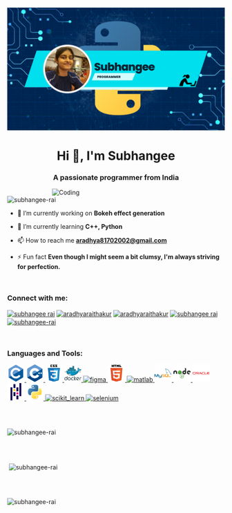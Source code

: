 ![logo](https://github.com/Subhangee-Rai/Subhangee-Rai/blob/main/Blue%20Modern%20Photo%20Technology%20YouTube%20Banner.png)

<h1 align="center">Hi 👋, I'm Subhangee</h1>
<h3 align="center">A passionate programmer from India</h3>

<img align="right" alt="Coding" width="400" src="https://media.tenor.com/-UygBh3nnfEAAAAC/coding.gif">

<p align="left"> <img src="https://komarev.com/ghpvc/?username=subhangee-rai&label=Profile%20views&color=0e75b6&style=flat" alt="subhangee-rai" /> </p>

- 🔭 I’m currently working on **Bokeh effect generation**

- 🌱 I’m currently learning **C++, Python**

- 📫 How to reach me **aradhya81702002@gmail.com**

- ⚡ Fun fact **Even though I might seem a bit clumsy, I'm always striving for perfection.**
<br>
<h3 align="left">Connect with me:</h3>
<p align="left">
<a href="https://linkedin.com/in/subhangee rai" target="blank"><img align="center" src="https://raw.githubusercontent.com/rahuldkjain/github-profile-readme-generator/master/src/images/icons/Social/linked-in-alt.svg" alt="subhangee rai" height="30" width="40" /></a>
<a href="https://instagram.com/aradhyaraithakur" target="blank"><img align="center" src="https://raw.githubusercontent.com/rahuldkjain/github-profile-readme-generator/master/src/images/icons/Social/instagram.svg" alt="aradhyaraithakur" height="30" width="40" /></a>
<a href="https://www.youtube.com/c/aradhyaraithakur" target="blank"><img align="center" src="https://raw.githubusercontent.com/rahuldkjain/github-profile-readme-generator/master/src/images/icons/Social/youtube.svg" alt="aradhyaraithakur" height="30" width="40" /></a>
<a href="https://www.hackerrank.com/subhangee rai" target="blank"><img align="center" src="https://raw.githubusercontent.com/rahuldkjain/github-profile-readme-generator/master/src/images/icons/Social/hackerrank.svg" alt="subhangee rai" height="30" width="40" /></a>
<a href="https://www.leetcode.com/subhangee-rai" target="blank"><img align="center" src="https://raw.githubusercontent.com/rahuldkjain/github-profile-readme-generator/master/src/images/icons/Social/leet-code.svg" alt="subhangee-rai" height="30" width="40" /></a>
</p>
<br>
<h3 align="left">Languages and Tools:</h3>

<p align="left"> <a href="https://www.cprogramming.com/" target="_blank" rel="noreferrer"> <img src="https://raw.githubusercontent.com/devicons/devicon/master/icons/c/c-original.svg" alt="c" width="40" height="40"/> </a> <a href="https://www.w3schools.com/cpp/" target="_blank" rel="noreferrer"> <img src="https://raw.githubusercontent.com/devicons/devicon/master/icons/cplusplus/cplusplus-original.svg" alt="cplusplus" width="40" height="40"/> </a> <a href="https://www.w3schools.com/css/" target="_blank" rel="noreferrer"> <img src="https://raw.githubusercontent.com/devicons/devicon/master/icons/css3/css3-original-wordmark.svg" alt="css3" width="40" height="40"/> </a> <a href="https://www.docker.com/" target="_blank" rel="noreferrer"> <img src="https://raw.githubusercontent.com/devicons/devicon/master/icons/docker/docker-original-wordmark.svg" alt="docker" width="40" height="40"/> </a> <a href="https://www.figma.com/" target="_blank" rel="noreferrer"> <img src="https://www.vectorlogo.zone/logos/figma/figma-icon.svg" alt="figma" width="40" height="40"/> </a> <a href="https://www.w3.org/html/" target="_blank" rel="noreferrer"> <img src="https://raw.githubusercontent.com/devicons/devicon/master/icons/html5/html5-original-wordmark.svg" alt="html5" width="40" height="40"/> </a> <a href="https://www.mathworks.com/" target="_blank" rel="noreferrer"> <img src="https://upload.wikimedia.org/wikipedia/commons/2/21/Matlab_Logo.png" alt="matlab" width="40" height="40"/> </a> <a href="https://www.mysql.com/" target="_blank" rel="noreferrer"> <img src="https://raw.githubusercontent.com/devicons/devicon/master/icons/mysql/mysql-original-wordmark.svg" alt="mysql" width="40" height="40"/> </a> <a href="https://nodejs.org" target="_blank" rel="noreferrer"> <img src="https://raw.githubusercontent.com/devicons/devicon/master/icons/nodejs/nodejs-original-wordmark.svg" alt="nodejs" width="40" height="40"/> </a> <a href="https://www.oracle.com/" target="_blank" rel="noreferrer"> <img src="https://raw.githubusercontent.com/devicons/devicon/master/icons/oracle/oracle-original.svg" alt="oracle" width="40" height="40"/> </a> <a href="https://pandas.pydata.org/" target="_blank" rel="noreferrer"> <img src="https://raw.githubusercontent.com/devicons/devicon/2ae2a900d2f041da66e950e4d48052658d850630/icons/pandas/pandas-original.svg" alt="pandas" width="40" height="40"/> </a> <a href="https://www.python.org" target="_blank" rel="noreferrer"> <img src="https://raw.githubusercontent.com/devicons/devicon/master/icons/python/python-original.svg" alt="python" width="40" height="40"/> </a> <a href="https://scikit-learn.org/" target="_blank" rel="noreferrer"> <img src="https://upload.wikimedia.org/wikipedia/commons/0/05/Scikit_learn_logo_small.svg" alt="scikit_learn" width="40" height="40"/> </a> <a href="https://www.selenium.dev" target="_blank" rel="noreferrer"> <img src="https://raw.githubusercontent.com/detain/svg-logos/780f25886640cef088af994181646db2f6b1a3f8/svg/selenium-logo.svg" alt="selenium" width="40" height="40"/> </a> </p>
<br><br>
<p><img  src="https://github-readme-stats.vercel.app/api/top-langs?username=subhangee-rai&show_icons=true&locale=en&layout=compact" alt="subhangee-rai" /></p>
<br><br>
<p>&nbsp;<img align="center" src="https://github-readme-stats.vercel.app/api?username=subhangee-rai&show_icons=true&locale=en" alt="subhangee-rai" /></p>
<br><br>
<p><img align="center" src="https://github-readme-streak-stats.herokuapp.com/?user=subhangee-rai&" alt="subhangee-rai" /></p>
